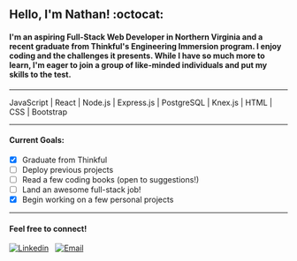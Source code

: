 ## **Hello, I'm Nathan!** :octocat:

#### I'm an aspiring Full-Stack Web Developer in Northern Virginia and a recent graduate from Thinkful's Engineering Immersion program. I enjoy coding and the challenges it presents. While I have so much more to learn, I'm eager to join a group of like-minded individuals and put my skills to the test.    

---

JavaScript | React | Node.js | Express.js | PostgreSQL | Knex.js | HTML | CSS | Bootstrap  

---

#### Current Goals: 

- [x] Graduate from Thinkful
- [ ] Deploy previous projects
- [ ] Read a few coding books (open to suggestions!) 
- [ ] Land an awesome full-stack job!
- [x] Begin working on a few personal projects

---

#### Feel free to connect!

[![Linkedin](https://icons.iconarchive.com/icons/limav/flat-gradient-social/32/Linkedin-icon.png)](https://www.linkedin.com/in/nathanielhotchkiss/)
&nbsp;
[![Email](https://icons.iconarchive.com/icons/hopstarter/sleek-xp-basic/32/Mail-icon.png)](mailto:nathanielhotchkiss@gmail.com)
&nbsp;

